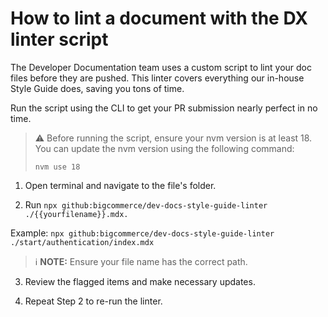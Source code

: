 # How to lint a document with the DX linter script

The Developer Documentation team uses a custom script to lint your doc files before they are pushed. This linter covers everything our in-house Style Guide does, saving you tons of time. 

Run the script using the CLI to get your PR submission nearly perfect in no time.

> ⚠️ Before running the script, ensure your nvm version is at least 18. You can update the nvm version using the following command: 
>
> `nvm use 18`

1. Open terminal and navigate to the file's folder.

2. Run `npx github:bigcommerce/dev-docs-style-guide-linter ./{{yourfilename}}.mdx.`

Example: `npx github:bigcommerce/dev-docs-style-guide-linter ./start/authentication/index.mdx`

> ℹ️ **NOTE:** Ensure your file name has the correct path.

3. Review the flagged items and make necessary updates.

4. Repeat Step 2 to re-run the linter.



